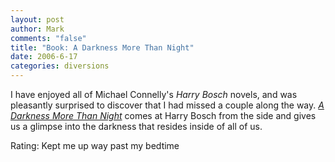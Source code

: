 ```yaml
--- 
layout: post
author: Mark
comments: "false"
title: "Book: A Darkness More Than Night"
date: 2006-6-17
categories: diversions
---
```

I have enjoyed all of Michael Connelly's <i>Harry Bosch</i> novels, and was pleasantly surprised to discover that I had missed a couple along the way. <i><a href="http://www.ereader.com/product/detail/1870?book=A_Darkness_More_Than_Night" title="A Darkness More Than Night">A Darkness More Than Night</a></i> comes at Harry Bosch from the side and gives us a glimpse into the darkness that resides inside of all of us.

Rating: Kept me up way past my bedtime
